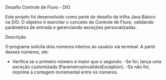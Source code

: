 Desafio Controle de Fluxo - DIO

Este projeto foi desenvolvido como parte do desafio da trilha Java Básico na DIO. O objetivo é exercitar o conceito de Controle de Fluxo, validando parâmetros de entrada e gerenciando exceções personalizadas.

Descrição

O programa solicita dois números inteiros ao usuário via terminal. A partir desses números, ele:

- Verifica se o primeiro número é maior que o segundo.
-Se for, lança uma exceção customizada (ParametrosInvalidosException).
-Se não for, imprime a contagem incremental entre os números.